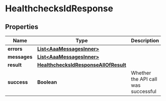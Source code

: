 

# HealthchecksIdResponse


## Properties

| Name | Type | Description | Notes |
|------------ | ------------- | ------------- | -------------|
|**errors** | [**List&lt;AaaMessagesInner&gt;**](AaaMessagesInner.md) |  |  |
|**messages** | [**List&lt;AaaMessagesInner&gt;**](AaaMessagesInner.md) |  |  |
|**result** | [**HealthchecksIdResponseAllOfResult**](HealthchecksIdResponseAllOfResult.md) |  |  |
|**success** | **Boolean** | Whether the API call was successful |  |



